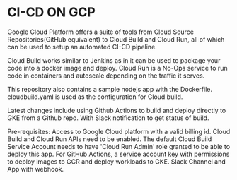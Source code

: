 # CI-CD ON GCP

Google Cloud Platform offers a suite of tools from Cloud Source Repositories(GitHub equivalent) to Cloud Build and Cloud Run, all of which can be used to setup an automated CI-CD pipeline.

Cloud Build works similar to Jenkins as in it can be used to package your code into a docker image and deploy. Cloud Run is a No-Ops service to run code in containers and autoscale depending on the traffic it serves.

This repository also contains a sample nodejs app with the Dockerfile. cloudbuild.yaml is used as the configuration for Cloud build.

Latest changes include using Github Actions to build and deploy directly to GKE from a Github repo. With Slack notification to get status of build.

Pre-requisites: Access to Google Cloud platform with a valid billing id. 
                Cloud Build and Cloud Run APIs need to be enabled.
                The default Cloud Build Service Account needs to have 'Cloud Run Admin' role granted to be able to deploy this app.
                For GitHub Actions, a service account key with permissions to deploy images to GCR and deploy workloads to GKE.
                Slack Channel and App with webhook. 
